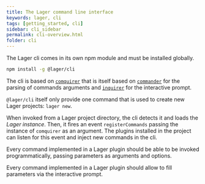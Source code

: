 ```yaml
---
title: The Lager command line interface
keywords: lager, cli
tags: [getting_started, cli]
sidebar: cli_sidebar
permalink: cli-overview.html
folder: cli
---
```


The Lager cli comes in its own npm module and must be installed globally.

```bash
npm install -g @lager/cli
```

The cli is based on [`comquirer`](https://github.com/AlexisNo/comquirer#readme) that is itself based on
[`commander`](https://github.com/tj/commander.js#readme) for the parsing of commands arguments and
[`inquirer`](https://github.com/SBoudrias/Inquirer.js#readme) for the interactive prompt.

`@lager/cli` itself only provide one command that is used to create new Lager projects: `lager new`.

When invoked from a Lager project directory, the cli detects it and loads the *Lager instance*. Then, it fires an event `registerCommands` passing the
instance of `comquirer` as an argument. The plugins installed in the project can listen for this event and inject new commands in the cli.

Every command implemented in a Lager plugin should be able to be invoked programmatically, passing parameters as arguments and options.

Every command implemented in a Lager plugin should allow to fill parameters via the interactive prompt.
